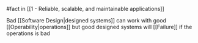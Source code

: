 #fact in [[1 - Reliable, scalable, and maintainable applications]]

Bad [[Software Design|designed systems]] can work with good [[Operability|operations]] but good designed systems will [[Failure]] if the operations is bad
